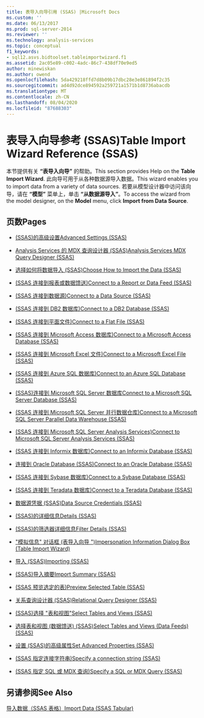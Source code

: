```yaml
---
title: 表导入向导引用 (SSAS) |Microsoft Docs
ms.custom: ''
ms.date: 06/13/2017
ms.prod: sql-server-2014
ms.reviewer: ''
ms.technology: analysis-services
ms.topic: conceptual
f1_keywords:
- sql12.asvs.bidtoolset.tableimportwizard.f1
ms.assetid: 2ac05e89-c002-4adc-86c7-438df70e9ed5
author: minewiskan
ms.author: owend
ms.openlocfilehash: 5da429218ffd7d8b09b17dbc28e3e861894f2c35
ms.sourcegitcommit: ad4d92dce894592a259721a1571b1d8736abacdb
ms.translationtype: MT
ms.contentlocale: zh-CN
ms.lasthandoff: 08/04/2020
ms.locfileid: "87688303"
---
```

# <a name="table-import-wizard-reference-ssas"></a><span data-ttu-id="78f8f-102">表导入向导参考 (SSAS)</span><span class="sxs-lookup"><span data-stu-id="78f8f-102">Table Import Wizard Reference (SSAS)</span></span>
  <span data-ttu-id="78f8f-103">本节提供有关 **“表导入向导”** 的帮助。</span><span class="sxs-lookup"><span data-stu-id="78f8f-103">This section provides Help on the **Table Import Wizard**.</span></span> <span data-ttu-id="78f8f-104">此向导可用于从各种数据源导入数据。</span><span class="sxs-lookup"><span data-stu-id="78f8f-104">This wizard enables you to import data from a variety of data sources.</span></span> <span data-ttu-id="78f8f-105">若要从模型设计器中访问该向导，请在 **“模型”** 菜单上，单击 **“从数据源导入”**。</span><span class="sxs-lookup"><span data-stu-id="78f8f-105">To access the wizard from the model designer, on the **Model** menu, click **Import from Data Source**.</span></span>  
  
## <a name="pages"></a><span data-ttu-id="78f8f-106">页数</span><span class="sxs-lookup"><span data-stu-id="78f8f-106">Pages</span></span>  
  
-   [<span data-ttu-id="78f8f-107">&#40;SSAS&#41;的高级设置</span><span class="sxs-lookup"><span data-stu-id="78f8f-107">Advanced Settings &#40;SSAS&#41;</span></span>](advanced-settings-ssas.md)  
  
-   [<span data-ttu-id="78f8f-108">Analysis Services 的 MDX 查询设计器 &#40;SSAS&#41;</span><span class="sxs-lookup"><span data-stu-id="78f8f-108">Analysis Services MDX Query Designer &#40;SSAS&#41;</span></span>](analysis-services-mdx-query-designer-ssas.md)  
  
-   [<span data-ttu-id="78f8f-109">选择如何将数据导入 &#40;SSAS&#41;</span><span class="sxs-lookup"><span data-stu-id="78f8f-109">Choose How to Import the Data &#40;SSAS&#41;</span></span>](choose-how-to-import-the-data-ssas.md)  
  
-   [<span data-ttu-id="78f8f-110">&#40;SSAS 连接到报表或数据馈送&#41;</span><span class="sxs-lookup"><span data-stu-id="78f8f-110">Connect to a Report or Data Feed &#40;SSAS&#41;</span></span>](connect-to-a-report-or-data-feed-ssas.md)  
  
-   [<span data-ttu-id="78f8f-111">&#40;SSAS 连接到数据源&#41;</span><span class="sxs-lookup"><span data-stu-id="78f8f-111">Connect to a Data Source &#40;SSAS&#41;</span></span>](connect-to-a-data-source-ssas.md)  
  
-   [<span data-ttu-id="78f8f-112">&#40;SSAS 连接到 DB2 数据库&#41;</span><span class="sxs-lookup"><span data-stu-id="78f8f-112">Connect to a DB2 Database &#40;SSAS&#41;</span></span>](connect-to-a-db2-database-ssas.md)  
  
-   [<span data-ttu-id="78f8f-113">&#40;SSAS 连接到平面文件&#41;</span><span class="sxs-lookup"><span data-stu-id="78f8f-113">Connect to a Flat File &#40;SSAS&#41;</span></span>](connect-to-a-flat-file-ssas.md)  
  
-   [<span data-ttu-id="78f8f-114">&#40;SSAS 连接到 Microsoft Access 数据库&#41;</span><span class="sxs-lookup"><span data-stu-id="78f8f-114">Connect to a Microsoft Access Database &#40;SSAS&#41;</span></span>](connect-to-a-microsoft-access-database-ssas.md)  
  
-   [<span data-ttu-id="78f8f-115">&#40;SSAS 连接到 Microsoft Excel 文件&#41;</span><span class="sxs-lookup"><span data-stu-id="78f8f-115">Connect to a Microsoft Excel File &#40;SSAS&#41;</span></span>](connect-to-a-microsoft-excel-file-ssas.md)  
  
-   [<span data-ttu-id="78f8f-116">&#40;SSAS 连接到 Azure SQL 数据库&#41;</span><span class="sxs-lookup"><span data-stu-id="78f8f-116">Connect to an Azure SQL Database &#40;SSAS&#41;</span></span>](connect-to-an-azure-sql-database-ssas.md)  
  
-   [<span data-ttu-id="78f8f-117">&#40;SSAS&#41;连接到 Microsoft SQL Server 数据库</span><span class="sxs-lookup"><span data-stu-id="78f8f-117">Connect to a Microsoft SQL Server Database &#40;SSAS&#41;</span></span>](connect-to-a-microsoft-sql-server-database-ssas.md)  
  
-   [<span data-ttu-id="78f8f-118">&#40;SSAS 连接到 Microsoft SQL Server 并行数据仓库&#41;</span><span class="sxs-lookup"><span data-stu-id="78f8f-118">Connect to a Microsoft SQL Server Parallel Data Warehouse &#40;SSAS&#41;</span></span>](connect-to-a-microsoft-sql-server-parallel-data-warehouse-ssas.md)  
  
-   [<span data-ttu-id="78f8f-119">&#40;SSAS 连接到 Microsoft SQL Server Analysis Services&#41;</span><span class="sxs-lookup"><span data-stu-id="78f8f-119">Connect to Microsoft SQL Server Analysis Services &#40;SSAS&#41;</span></span>](connect-to-microsoft-sql-server-analysis-services-ssas.md)  
  
-   [<span data-ttu-id="78f8f-120">&#40;SSAS 连接到 Informix 数据库&#41;</span><span class="sxs-lookup"><span data-stu-id="78f8f-120">Connect to an Informix Database &#40;SSAS&#41;</span></span>](connect-to-an-informix-database-ssas.md)  
  
-   [<span data-ttu-id="78f8f-121">连接到 Oracle Database &#40;SSAS&#41;</span><span class="sxs-lookup"><span data-stu-id="78f8f-121">Connect to an Oracle Database &#40;SSAS&#41;</span></span>](connect-to-an-oracle-database-ssas.md)  
  
-   [<span data-ttu-id="78f8f-122">&#40;SSAS 连接到 Sybase 数据库&#41;</span><span class="sxs-lookup"><span data-stu-id="78f8f-122">Connect to a Sybase Database &#40;SSAS&#41;</span></span>](connect-to-a-sybase-database-ssas.md)  
  
-   [<span data-ttu-id="78f8f-123">&#40;SSAS 连接到 Teradata 数据库&#41;</span><span class="sxs-lookup"><span data-stu-id="78f8f-123">Connect to a Teradata Database &#40;SSAS&#41;</span></span>](connect-to-a-teradata-database-ssas.md)  
  
-   [<span data-ttu-id="78f8f-124">数据源凭据 &#40;SSAS&#41;</span><span class="sxs-lookup"><span data-stu-id="78f8f-124">Data Source Credentials &#40;SSAS&#41;</span></span>](data-source-credentials-ssas.md)  
  
-   [<span data-ttu-id="78f8f-125">&#40;SSAS&#41;的详细信息</span><span class="sxs-lookup"><span data-stu-id="78f8f-125">Details &#40;SSAS&#41;</span></span>](details-ssas.md)  
  
-   [<span data-ttu-id="78f8f-126">&#40;SSAS&#41;的筛选器详细信息</span><span class="sxs-lookup"><span data-stu-id="78f8f-126">Filter Details &#40;SSAS&#41;</span></span>](filter-details-ssas.md)  
  
-   [<span data-ttu-id="78f8f-127">"模拟信息" 对话框 &#40;表导入向导 "&#41;</span><span class="sxs-lookup"><span data-stu-id="78f8f-127">Impersonation Information Dialog Box &#40;Table Import Wizard&#41;</span></span>](impersonation-information-dialog-box-table-import-wizard.md)  
  
-   [<span data-ttu-id="78f8f-128">导入 &#40;SSAS&#41;</span><span class="sxs-lookup"><span data-stu-id="78f8f-128">Importing &#40;SSAS&#41;</span></span>](importing-ssas.md)  
  
-   [<span data-ttu-id="78f8f-129">&#40;SSAS&#41;导入摘要</span><span class="sxs-lookup"><span data-stu-id="78f8f-129">Import Summary &#40;SSAS&#41;</span></span>](import-summary-ssas.md)  
  
-   [<span data-ttu-id="78f8f-130">&#40;SSAS 预览选定的表&#41;</span><span class="sxs-lookup"><span data-stu-id="78f8f-130">Preview Selected Table &#40;SSAS&#41;</span></span>](preview-selected-table-ssas.md)  
  
-   [<span data-ttu-id="78f8f-131">关系查询设计器 &#40;SSAS&#41;</span><span class="sxs-lookup"><span data-stu-id="78f8f-131">Relational Query Designer &#40;SSAS&#41;</span></span>](relational-query-designer-ssas.md)  
  
-   [<span data-ttu-id="78f8f-132">&#40;SSAS&#41;选择 "表和视图"</span><span class="sxs-lookup"><span data-stu-id="78f8f-132">Select Tables and Views &#40;SSAS&#41;</span></span>](select-tables-and-views-ssas.md)  
  
-   [<span data-ttu-id="78f8f-133">选择表和视图 &#40;数据馈送&#41; &#40;SSAS&#41;</span><span class="sxs-lookup"><span data-stu-id="78f8f-133">Select Tables and Views &#40;Data Feeds&#41; &#40;SSAS&#41;</span></span>](select-tables-and-views-data-feeds-ssas.md)  
  
-   [<span data-ttu-id="78f8f-134">设置 &#40;SSAS&#41;的高级属性</span><span class="sxs-lookup"><span data-stu-id="78f8f-134">Set Advanced Properties &#40;SSAS&#41;</span></span>](set-advanced-properties-ssas.md)  
  
-   [<span data-ttu-id="78f8f-135">&#40;SSAS 指定连接字符串&#41;</span><span class="sxs-lookup"><span data-stu-id="78f8f-135">Specify a connection string &#40;SSAS&#41;</span></span>](specify-a-connection-string-ssas.md)  
  
-   [<span data-ttu-id="78f8f-136">&#40;SSAS 指定 SQL 或 MDX 查询&#41;</span><span class="sxs-lookup"><span data-stu-id="78f8f-136">Specify a SQL or MDX Query &#40;SSAS&#41;</span></span>](specify-a-sql-or-mdx-query-ssas.md)  
  
## <a name="see-also"></a><span data-ttu-id="78f8f-137">另请参阅</span><span class="sxs-lookup"><span data-stu-id="78f8f-137">See Also</span></span>  
 [<span data-ttu-id="78f8f-138">导入数据（SSAS 表格）</span><span class="sxs-lookup"><span data-stu-id="78f8f-138">Import Data &#40;SSAS Tabular&#41;</span></span>](import-data-ssas-tabular.md)  
  
  
